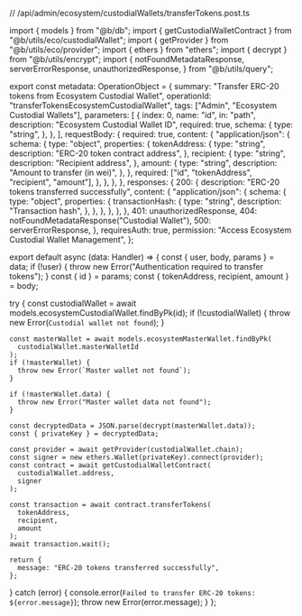 // /api/admin/ecosystem/custodialWallets/transferTokens.post.ts

import { models } from "@b/db";
import { getCustodialWalletContract } from "@b/utils/eco/custodialWallet";
import { getProvider } from "@b/utils/eco/provider";
import { ethers } from "ethers";
import { decrypt } from "@b/utils/encrypt";
import {
  notFoundMetadataResponse,
  serverErrorResponse,
  unauthorizedResponse,
} from "@b/utils/query";

export const metadata: OperationObject = {
  summary: "Transfer ERC-20 tokens from Ecosystem Custodial Wallet",
  operationId: "transferTokensEcosystemCustodialWallet",
  tags: ["Admin", "Ecosystem Custodial Wallets"],
  parameters: [
    {
      index: 0,
      name: "id",
      in: "path",
      description: "Ecosystem Custodial Wallet ID",
      required: true,
      schema: {
        type: "string",
      },
    },
  ],
  requestBody: {
    required: true,
    content: {
      "application/json": {
        schema: {
          type: "object",
          properties: {
            tokenAddress: {
              type: "string",
              description: "ERC-20 token contract address",
            },
            recipient: {
              type: "string",
              description: "Recipient address",
            },
            amount: {
              type: "string",
              description: "Amount to transfer (in wei)",
            },
          },
          required: ["id", "tokenAddress", "recipient", "amount"],
        },
      },
    },
  },
  responses: {
    200: {
      description: "ERC-20 tokens transferred successfully",
      content: {
        "application/json": {
          schema: {
            type: "object",
            properties: {
              transactionHash: {
                type: "string",
                description: "Transaction hash",
              },
            },
          },
        },
      },
    },
    401: unauthorizedResponse,
    404: notFoundMetadataResponse("Custodial Wallet"),
    500: serverErrorResponse,
  },
  requiresAuth: true,
  permission: "Access Ecosystem Custodial Wallet Management",
};

export default async (data: Handler) => {
  const { user, body, params } = data;
  if (!user) {
    throw new Error("Authentication required to transfer tokens");
  }
  const { id } = params;
  const { tokenAddress, recipient, amount } = body;

  try {
    const custodialWallet = await models.ecosystemCustodialWallet.findByPk(id);
    if (!custodialWallet) {
      throw new Error(`Custodial wallet not found`);
    }

    const masterWallet = await models.ecosystemMasterWallet.findByPk(
      custodialWallet.masterWalletId
    );
    if (!masterWallet) {
      throw new Error(`Master wallet not found`);
    }

    if (!masterWallet.data) {
      throw new Error("Master wallet data not found");
    }

    const decryptedData = JSON.parse(decrypt(masterWallet.data));
    const { privateKey } = decryptedData;

    const provider = await getProvider(custodialWallet.chain);
    const signer = new ethers.Wallet(privateKey).connect(provider);
    const contract = await getCustodialWalletContract(
      custodialWallet.address,
      signer
    );

    const transaction = await contract.transferTokens(
      tokenAddress,
      recipient,
      amount
    );
    await transaction.wait();

    return {
      message: "ERC-20 tokens transferred successfully",
    };
  } catch (error) {
    console.error(`Failed to transfer ERC-20 tokens: ${error.message}`);
    throw new Error(error.message);
  }
};
